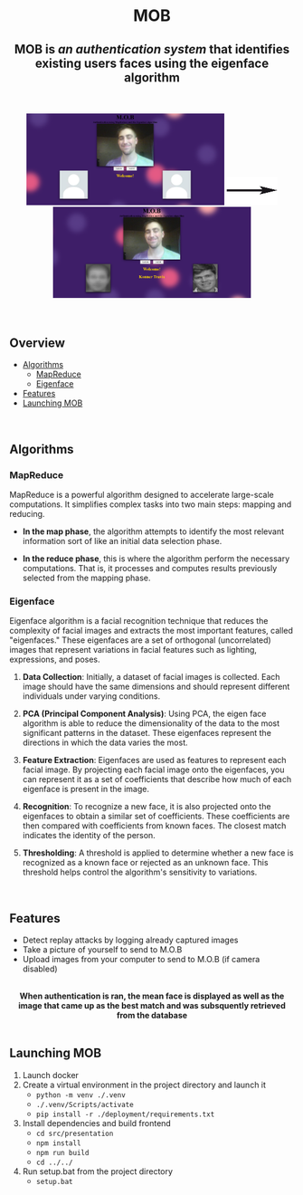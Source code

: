 <div align=center>

# MOB
## MOB is *an authentication system* that identifies existing users faces using the eigenface algorithm

<br>
<br>

<div display=flexbox>
<img src='./res/startup.PNG' width="350"/>
<img src='./res/arrow.png' width="90" height="50px"/>
<img src='./res/end.PNG' width="350"/>
</div>
</div>

<br>
<br>

## Overview
- [Algorithms](#algorithms)
    - [MapReduce](#mapreduce)
    - [Eigenface](#eigenface)
- [Features]()
- [Launching MOB](#launching-mob)

<br>

## Algorithms
### MapReduce
MapReduce is a powerful algorithm designed to accelerate large-scale computations. It simplifies complex tasks into two main steps: mapping and reducing.

- **In the map phase**, the algorithm attempts to identify the most relevant information sort of like an initial data selection phase.

- **In the reduce phase**, this is where the algorithm perform the necessary computations. That is, it processes and computes results previously selected from the mapping phase.

### Eigenface
Eigenface algorithm is a facial recognition technique that reduces the complexity of facial images and extracts the most important features, called "eigenfaces." These eigenfaces are a set of orthogonal (uncorrelated) images that represent variations in facial features such as lighting, expressions, and poses.

1. **Data Collection**: Initially, a dataset of facial images is collected. Each image should have the same dimensions and should represent different individuals under varying conditions.

2. **PCA (Principal Component Analysis)**: Using PCA, the eigen face algorithm is able to reduce the dimensionality of the data to the most significant patterns in the dataset. These eigenfaces represent the directions in which the data varies the most.

3. **Feature Extraction**: Eigenfaces are used as features to represent each facial image. By projecting each facial image onto the eigenfaces, you can represent it as a set of coefficients that describe how much of each eigenface is present in the image.

4. **Recognition**: To recognize a new face, it is also projected onto the eigenfaces to obtain a similar set of coefficients. These coefficients are then compared with coefficients from known faces. The closest match indicates the identity of the person.

6. **Thresholding**: A threshold is applied to determine whether a new face is recognized as a known face or rejected as an unknown face. This threshold helps control the algorithm's sensitivity to variations.

<br>

## Features
- Detect replay attacks by logging already captured images
- Take a picture of yourself to send to M.O.B
- Upload images from your computer to send to M.O.B (if camera disabled)

<br>

<div align=center>
<b>When authentication is ran, the mean face is displayed as well as the image that came up as the best match and was subsquently retrieved from the database</b>
</div>

<br>

## Launching MOB
1. Launch docker
2. Create a virtual environment in the project directory and launch it
    - ```python -m venv ./.venv```
    - ```./.venv/Scripts/activate```
    - ```pip install -r ./deployment/requirements.txt```
3. Install dependencies and build frontend
    - ```cd src/presentation``` 
    - ```npm install```
    - ```npm run build```
    - ```cd ../../```
3. Run setup.bat from the project directory
    - ```setup.bat``` 